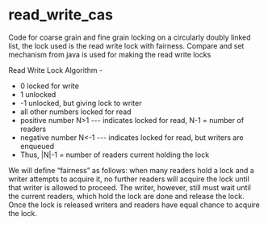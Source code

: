 read_write_cas
==============

Code for coarse grain and fine grain locking on a circularly doubly linked list, the lock used is the read write lock with fairness. Compare and set mechanism from java is used for making the read write locks

Read Write Lock Algorithm - 

- 0 locked for write
- 1 unlocked
- -1 unlocked, but giving lock to writer
- all other numbers locked for read
- positive number N>1  --- indicates locked for read, N-1 = number of readers
- negative number N<-1 --- indicates locked for read, but writers are enqueued
- Thus, |N|-1 = number of readers current holding the lock

We will define “fairness” as follows: when many readers hold a lock and a writer attempts to acquire it, no further readers will acquire the lock until that writer is allowed to proceed. The writer, however, still must wait until the current readers, which hold the lock are done and release the lock.  Once the lock is released writers and readers have equal chance to acquire the lock.  



